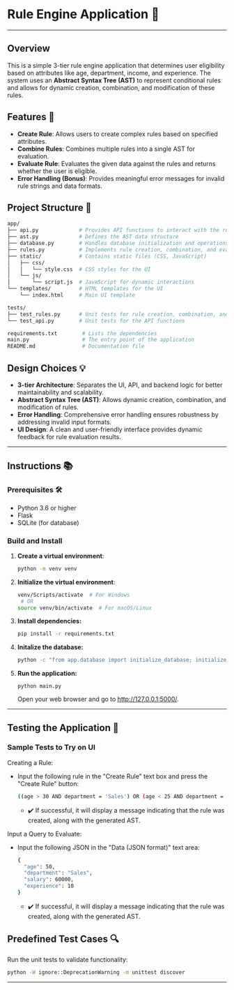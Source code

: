 # Rule Engine Application 🌟
<hr/>

## Overview
This is a simple 3-tier rule engine application that determines user eligibility based on attributes like age, department, income, and experience. The system uses an **Abstract Syntax Tree (AST)** to represent conditional rules and allows for dynamic creation, combination, and modification of these rules.

## Features 🚀
- **Create Rule**: Allows users to create complex rules based on specified attributes.
- **Combine Rules**: Combines multiple rules into a single AST for evaluation.
- **Evaluate Rule**: Evaluates the given data against the rules and returns whether the user is eligible.
- **Error Handling (Bonus)**: Provides meaningful error messages for invalid rule strings and data formats.

## Project Structure 📁

```graphql
app/
├── api.py             # Provides API functions to interact with the rule engine
├── ast.py             # Defines the AST data structure
├── database.py        # Handles database initialization and operations
├── rules.py           # Implements rule creation, combination, and evaluation logic
├── static/            # Contains static files (CSS, JavaScript)
│   ├── css/
│   │   └── style.css  # CSS styles for the UI
│   └── js/
│       └── script.js  # JavaScript for dynamic interactions
└── templates/         # HTML templates for the UI
    └── index.html     # Main UI template

tests/
├── test_rules.py      # Unit tests for rule creation, combination, and evaluation
└── test_api.py        # Unit tests for the API functions

requirements.txt        # Lists the dependencies
main.py                 # The entry point of the application
README.md               # Documentation file
```


## Design Choices 💡
- **3-tier Architecture**: Separates the UI, API, and backend logic for better maintainability and scalability.
- **Abstract Syntax Tree (AST)**: Allows dynamic creation, combination, and modification of rules.
- **Error Handling**: Comprehensive error handling ensures robustness by addressing invalid input formats.
- **UI Design**: A clean and user-friendly interface provides dynamic feedback for rule evaluation results.

<hr/>

## Instructions 📚

### Prerequisites 🛠️
- Python 3.6 or higher
- Flask
- SQLite (for database)

### Build and Install
1. **Create a virtual environment**:
   ```bash
   python -m venv venv
   ```
2. **Initialize the virtual environment**:
   ```bash
   venv/Scripts/activate  # For Windows
    # OR
   source venv/bin/activate  # For macOS/Linux
   ```
3. **Install dependencies:**
   ```bash
   pip install -r requirements.txt
   ```
4. **Initalize the database:**
   ```bash
   python -c "from app.database import initialize_database; initialize_database()"
   ```
5. **Run the application:**
   ```
   python main.py
   ```
   Open your web browser and go to http://127.0.0.1:5000/.
<hr/>

## Testing the Application 🧪
### Sample Tests to Try on UI

Creating a Rule:
- Input the following rule in the "Create Rule" text box and press the "Create Rule" button:
  ```bash
  ((age > 30 AND department = 'Sales') OR (age < 25 AND department = 'Marketing')) AND (salary > 50000 OR experience > 5)
  ```
  - ✔️ If successful, it will display a message indicating that the rule was created, along with the generated AST.

Input a Query to Evaluate:
- Input the following JSON in the "Data (JSON format)" text area:
  ```bash
  {
    "age": 50,
    "department": "Sales",
    "salary": 60000,
    "experience": 10
  }
  ```
    - ✔️ If successful, it will display a message indicating that the rule was created, along with the generated AST.

## Predefined Test Cases 🔍
Run the unit tests to validate functionality:
   ```bash
   python -W ignore::DeprecationWarning -m unittest discover
   ```

<hr/>

